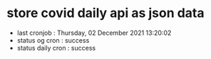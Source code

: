 # store covid daily api as json data

- last cronjob : Thursday, 02 December 2021 13:20:02
- status og cron : success
- status daily cron : success
      
      